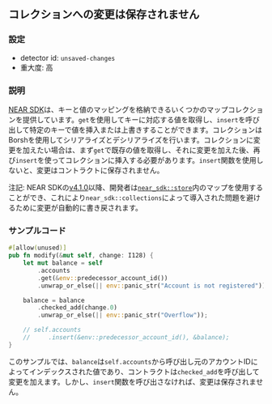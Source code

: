 
## コレクションへの変更は保存されません

### 設定

* detector id: `unsaved-changes`
* 重大度: 高

### 説明

[NEAR SDK](https://crates.io/crates/near-sdk)は、キーと値のマッピングを格納できるいくつかのマップコレクションを提供しています。`get`を使用してキーに対応する値を取得し、`insert`を呼び出して特定のキーで値を挿入または上書きすることができます。コレクションはBorshを使用してシリアライズとデシリアライズを行います。コレクションに変更を加えたい場合は、まず`get`で既存の値を取得し、それに変更を加えた後、再び`insert`を使ってコレクションに挿入する必要があります。`insert`関数を使用しないと、変更はコントラクトに保存されません。

注記: NEAR SDKの[v4.1.0](https://docs.rs/near-sdk/4.1.0/near_sdk/index.html)以降、開発者は[`near_sdk::store`](https://docs.rs/near-sdk/4.1.0/near_sdk/store/index.html)内のマップを使用することができ、これにより`near_sdk::collections`によって導入された問題を避けるために変更が自動的に書き戻されます。

### サンプルコード

```rust
#[allow(unused)]
pub fn modify(&mut self, change: I128) {
    let mut balance = self
        .accounts
        .get(&env::predecessor_account_id())
        .unwrap_or_else(|| env::panic_str("Account is not registered"));

    balance = balance
        .checked_add(change.0)
        .unwrap_or_else(|| env::panic_str("Overflow"));

    // self.accounts
    //     .insert(&env::predecessor_account_id(), &balance);
}
```

このサンプルでは、`balance`は`self.accounts`から呼び出し元のアカウントIDによってインデックスされた値であり、コントラクトは`checked_add`を呼び出して変更を加えます。しかし、`insert`関数を呼び出さなければ、変更は保存されません。
